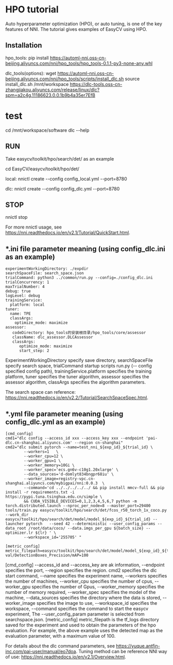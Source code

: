 # HPO tutorial

Auto hyperparameter optimization (HPO), or auto tuning, is one of the key features of NNI. The tutorial gives examples of EasyCV using HPO.

## Installation

hpo_tools:
pip install https://automl-nni.oss-cn-beijing.aliyuncs.com/nni/hpo_tools/hpo_tools-0.1.1-py3-none-any.whl

dlc_tools(options):
wget https://automl-nni.oss-cn-beijing.aliyuncs.com/nni/hpo_tools/scripts/install_dlc.sh
source install_dlc.sh /mnt/workspace https://dlc-tools.oss-cn-zhangjiakou.aliyuncs.com/release/linux/dlc?spm=a2c4g.11186623.0.0.1b9b4a35er7EfB
# test
cd /mnt/workspace/software
dlc --help

## RUN
Take easycv/toolkit/hpo/search/det/ as an example

cd  EasyCV/easycv/toolkit/hpo/det/

local:
nnictl create --config config_local.yml --port=8780

dlc:
nnictl create --config config_dlc.yml --port=8780

## STOP
nnictl stop

For more nnictl usage, see https://nni.readthedocs.io/en/v2.1/Tutorial/QuickStart.html.

## *.ini file parameter meaning (using config_dlc.ini as an example)
```shell
experimentWorkingDirectory: ./expdir
searchSpaceFile: search_space.json
trialCommand: python3 ../common/run.py --config=./config_dlc.ini
trialConcurrency: 1
maxTrialNumber: 4
debug: true
logLevel: debug
trainingService:
  platform: local
tuner:
  name: TPE
  classArgs:
    optimize_mode: maximize
assessor:
   codeDirectory: hpo_tools的安装根目录/hpo_tools/core/assessor
   className: dlc_assessor.DLCAssessor
   classArgs:
      optimize_mode: maximize
      start_step: 2
```
ExperimentWorkingDirectory specify save directory, searchSpaceFile specify search space,
trialCommand startup scripts run.py (-- config specified config path), trainingService.platform specifies the training platform,
tuner specifies the tuner algorithm, assessor specifies the assessor algorithm, classArgs specifies the algorithm parameters.

The search space can reference: https://nni.readthedocs.io/en/v2.2/Tutorial/SearchSpaceSpec.html.

## *.yml file parameter meaning (using config_dlc.yml as an example)
```shell
[cmd_config]
cmd1="dlc config --access_id xxx --access_key xxx --endpoint 'pai-dlc.cn-shanghai.aliyuncs.com' --region cn-shanghai"
cmd2="dlc submit pytorch --name=test_nni_${exp_id}_${trial_id} \
        --workers=1   \
        --worker_cpu=12 \
        --worker_gpu=1 \
        --worker_memory=10Gi \
        --worker_spec='ecs.gn6v-c10g1.20xlarge' \
        --data_sources='d-domlyt834bngpr68iu' \
        --worker_image=registry-vpc.cn-shanghai.aliyuncs.com/mybigpai/nni:0.0.3  \
        --command='cd ../../../../../ && pip install mmcv-full && pip install -r requirements.txt -i https://pypi.tuna.tsinghua.edu.cn/simple \
        && CUDA_VISIBLE_DEVICES=0,1,2,3,4,5,6,7 python -m torch.distributed.launch --nproc_per_node=8 --master_port=29400 tools/train.py easycv/toolkit/hpo/search/det/fcos_r50_torch_1x_coco.py --work_dir easycv/toolkit/hpo/search/det/model/model_${exp_id}_${trial_id} --launcher pytorch   --seed 42 --deterministic --user_config_params --data_root /root/data/coco/ --data.imgs_per_gpu ${batch_size} --optimizer.lr ${lr} ' \
        --workspace_id='255705' "

[metric_config]
metric_filepath=easycv/toolkit/hpo/search/det/model/model_${exp_id}_${trial_id}/tf_logs
val/DetectionBoxes_Precision/mAP=100
```
[cmd_config]
--access_id and --access_key are ak information, --endpoint specifies the port, --region specifies the region.
cmd2 specifies the dlc start command, --name specifies the experiment name, --workers specifies the number of machines, --worker_cpu specifies the number of cpus, --worker_gpu specifies the number of Gpus, --worker_memory specifies the number of memory required, --worker_spec specifies the model of the machine, --data_sources specifies the directory where the data is stored, --worker_image specifies the image to use, --workspace_id specifies the workspace, --command specifies the command to start the easycv experiment, The --user_config_param parameter is selected from searchspace.json.
[metric_config]
metric_filepath is the tf_logs directory saved for the experiment and used to obtain the parameters of the hpo evaluation. For example, the above example uses the detected map as the evaluation parameter, with a maximum value of 100.

For details about the dlc command parameters, see https://yuque.antfin-inc.com/pai-user/manual/eo7doa.
Tuning method can be reference NNI way of use: https://nni.readthedocs.io/en/v2.1/Overview.html.
